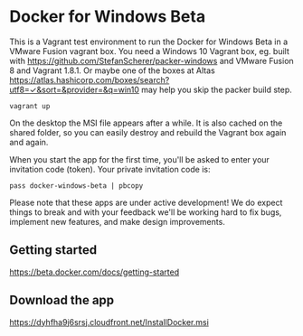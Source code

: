 # Docker for Windows Beta

This is a Vagrant test environment to run the Docker for Windows Beta in a VMware Fusion vagrant box. You need a Windows 10 Vagrant box, eg. built with https://github.com/StefanScherer/packer-windows and VMware Fusion 8 and Vagrant 1.8.1. Or maybe one of the boxes at Altas https://atlas.hashicorp.com/boxes/search?utf8=✓&sort=&provider=&q=win10 may help you skip the packer build step.

```
vagrant up
```

On the desktop the MSI file appears after a while. It is also cached on the shared folder, so you can easily destroy and rebuild the Vagrant box again and again.

When you start the app for the first time, you'll be asked to enter your invitation code (token). Your private invitation code is:

```
pass docker-windows-beta | pbcopy
```

Please note that these apps are under active development! We do expect things to break and with your feedback we'll be working hard to fix bugs, implement new features, and make design improvements.

## Getting started

https://beta.docker.com/docs/getting-started

## Download the app
https://dyhfha9j6srsj.cloudfront.net/InstallDocker.msi

